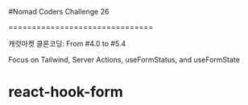 #Nomad Coders Challenge 26

===============================

캐럿마켓 클론코딩: From #4.0 to #5.4

Focus on Tailwind, Server Actions, useFormStatus, and useFormState
# react-hook-form
